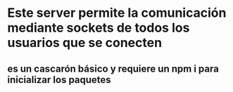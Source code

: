 # Este server permite la comunicación mediante sockets de todos los usuarios que se conecten

## es un cascarón básico y requiere un npm i para inicializar los paquetes